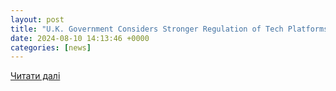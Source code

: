 ```yaml
---
layout: post
title: "U.K. Government Considers Stronger Regulation of Tech Platforms After Online Disinformation Fuels Violent Disorder"
date: 2024-08-10 14:13:46 +0000
categories: [news]
---
```


[Читати далі](https://www.ireland-live.ie/news/uk/1575408/swinney-tells-social-media-giants-to-take-immediate-action-on-disinformation.html)
